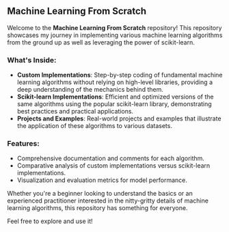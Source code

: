 ## Machine Learning From Scratch

Welcome to the **Machine Learning From Scratch** repository! This repository showcases my journey in implementing various machine learning algorithms from the ground up as well as leveraging the power of scikit-learn. 

### What's Inside:
- **Custom Implementations**: Step-by-step coding of fundamental machine learning algorithms without relying on high-level libraries, providing a deep understanding of the mechanics behind them.
- **Scikit-learn Implementations**: Efficient and optimized versions of the same algorithms using the popular scikit-learn library, demonstrating best practices and practical applications.
- **Projects and Examples**: Real-world projects and examples that illustrate the application of these algorithms to various datasets.

### Features:
- Comprehensive documentation and comments for each algorithm.
- Comparative analysis of custom implementations versus scikit-learn implementations.
- Visualization and evaluation metrics for model performance.

Whether you're a beginner looking to understand the basics or an experienced practitioner interested in the nitty-gritty details of machine learning algorithms, this repository has something for everyone.

Feel free to explore and use it!
